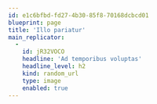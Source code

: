 ```yaml
---
id: e1c6bfbd-fd27-4b30-85f8-70168dcbcd01
blueprint: page
title: 'Illo pariatur'
main_replicator:
  -
    id: jR32VOCO
    headline: 'Ad temporibus voluptas'
    headline_level: h2
    kind: random_url
    type: image
    enabled: true
---
```

